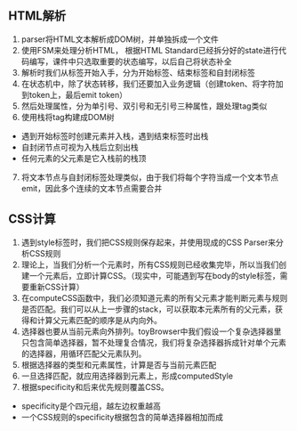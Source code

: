 ## HTML解析
1. parser将HTML文本解析成DOM树，并单独拆成一个文件
2. 使用FSM来处理分析HTML， 根据HTML Standard已经拆分好的state进行代码编写，课件中只选取重要的状态编写，以后自己将状态补全
3. 解析时我们从标签开始入手，分为开始标签、结束标签和自封闭标签
4. 在状态机中，除了状态转移，我们还要加入业务逻辑（创建token、将字符加到token上，最后emit token）
5. 然后处理属性，分为单引号、双引号和无引号三种属性，跟处理tag类似
6. 使用栈将tag构建成DOM树
  + 遇到开始标签时创建元素并入栈，遇到结束标签时出栈
  + 自封闭节点可视为入栈后立刻出栈
  + 任何元素的父元素是它入栈前的栈顶
7. 将文本节点与自封闭标签处理类似，由于我们将每个字符当成一个文本节点emit，因此多个连续的文本节点需要合并

## CSS计算
1. 遇到style标签时，我们把CSS规则保存起来，并使用现成的CSS Parser来分析CSS规则
2. 理论上，当我们分析一个元素时，所有CSS规则已经收集完毕，所以当我们创建一个元素后，立即计算CSS。（现实中，可能遇到写在body的style标签，需要重新CSS计算）
3. 在computeCSS函数中，我们必须知道元素的所有父元素才能判断元素与规则是否匹配。我们可以从上一步骤的stack，可以获取本元素所有的父元素，获得和计算父元素匹配的顺序是从内向外。
4. 选择器也要从当前元素向外排列。toyBrowser中我们假设一个复杂选择器里只包含简单选择器，暂不处理复合情况，我们将复杂选择器拆成针对单个元素的选择器，用循环匹配父元素队列。
5. 根据选择器的类型和元素属性，计算是否与当前元素匹配
6. 一旦选择匹配，就应用选择器到元素上，形成computedStyle
7. 根据specificity和后来优先规则覆盖CSS。
  + specificity是个四元组，越左边权重越高
  + 一个CSS规则的specificity根据包含的简单选择器相加而成
